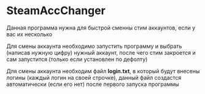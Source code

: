 # SteamAccChanger
Данная программа нужна для быстрой сменны стим аккаунтов, если у вас их несколько

Для смены аккаунта необходимо запустить программу и выбрать (написав нужную цифру) нужный аккаунт, после чего стим закроется и сам запустится (только если установлен по дефолту)

Для смены аккаунта необходим файл **login.txt**, в который будут внесены логины (каждый логин на своей строчке), данный файл создастся автоматически (если его нет) после первого запуска программы
